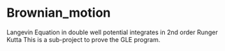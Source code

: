 # Brownian_motion
Langevin Equation in double well potential integrates in 2nd order Runger Kutta
This is a sub-project to prove the GLE program.
